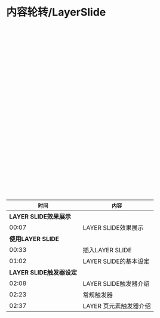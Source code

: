 # 内容轮转/LayerSlide

<div id="youkuplayer" style="width:100%;height:450px;"></div>
<script type="text/javascript" src="http://player.youku.com/jsapi">
    player = new YKU.Player('youkuplayer',{
                                styleid: '0',
                                client_id: '35478c9be79d6b21',
                                vid: 'XNzUwNjM1ODQw',
                                autoplay: false,
                                show_related: true
                                });
</script>


| `时间` | `内容` |
| -- | -- |
| **LAYER SLIDE效果展示** ||
| 00:07 | LAYER SLIDE效果展示 |
| **使用LAYER SLIDE** ||
| 00:33 | 插入LAYER SLIDE |
| 01:02 | LAYER SLIDE的基本设定 |
| **LAYER SLIDE触发器设定** ||
| 02:08 | LAYER SLIDE触发器介绍 |
| 02:23 | 常规触发器 |
| 02:37 | LAYER 页元素触发器介绍 |

